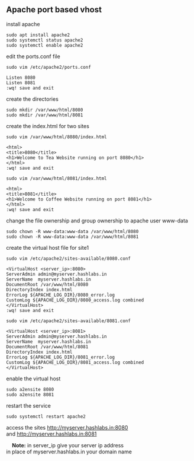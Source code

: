 ## Apache port based vhost
install apache
```
sudo apt install apache2
sudo systemctl status apache2
sudo systemctl enable apache2
```

edit the ports.conf file
```
sudo vim /etc/apache2/ports.conf
```
```
Listen 8080
Listen 8081
:wq! save and exit
```
create the directories
```
sudo mkdir /var/www/html/8080
sudo mkdir /var/www/html/8081
```

create the index.html for two sites
```
sudo vim /var/www/html/8080/index.html
```
```
<html>
<title>8080</title>
<h1>Welcome to Tea Website running on port 8080</h1>
</html>
:wq! save and exit
```
```
sudo vim /var/www/html/8081/index.html
```
```
<html>
<title>8081</title>
<h1>Welcome to Coffee Website running on port 8081</h1>
</html>
:wq! save and exit
```

change the file ownership and group ownership to apache user www-data
```
sudo chown -R www-data:www-data /var/www/html/8080
sudo chown -R www-data:www-data /var/www/html/8081
```

create the virtual host file for site1
```
sudo vim /etc/apache2/sites-available/8080.conf
```
```
<VirtualHost <server_ip>:8080>
ServerAdmin admin@myserver.hashlabs.in
ServerName  myserver.hashlabs.in
DocumentRoot /var/www/html/8080
DirectoryIndex index.html
ErrorLog ${APACHE_LOG_DIR}/8080_error.log
CustomLog ${APACHE_LOG_DIR}/8080_access.log combined
</VirtualHost>
:wq! save and exit
```
```
sudo vim /etc/apache2/sites-available/8081.conf
```
```
<VirtualHost <server_ip>:8081>
ServerAdmin admin@myserver.hashlabs.in
ServerName  myserver.hashlabs.in
DocumentRoot /var/www/html/8081
DirectoryIndex index.html
ErrorLog ${APACHE_LOG_DIR}/8081_error.log
CustomLog ${APACHE_LOG_DIR}/8081_access.log combined
</VirtualHost>
```

enable the virtual host
```
sudo a2ensite 8080
sudo a2ensite 8081
```
restart the service
```
sudo systemctl restart apache2
```
access the sites
http://myserver.hashlabs.in:8080</br>
and
http://myserver.hashlabs.in:8081</br>

&nbsp;
&nbsp;
**Note:** in server_ip give your server ip address</br>
in place of myserver.hashlabs.in your domain name


